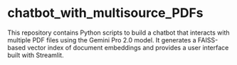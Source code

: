 # chatbot_with_multisource_PDFs
This repository contains Python scripts to build a chatbot that interacts with multiple PDF files using the Gemini Pro 2.0 model. It generates a FAISS-based vector index of document embeddings and provides a user interface built with Streamlit.
